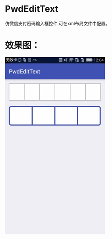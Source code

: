 # PwdEditText
仿微信支付密码输入框控件,可在xml布局文件中配置。
# 效果图：<br/>
![](https://github.com/xing16/PwdEditText/raw/master/screenshot/GIF.gif)  



